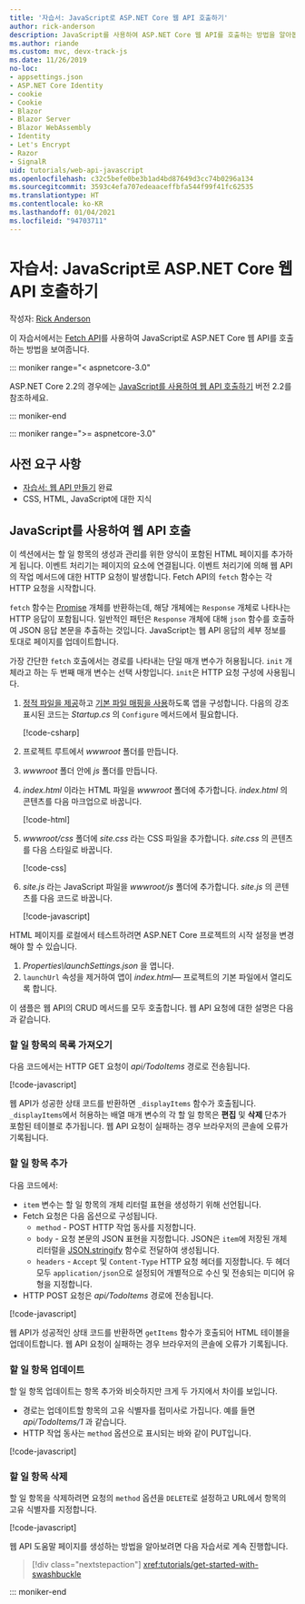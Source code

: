 ```yaml
---
title: '자습서: JavaScript로 ASP.NET Core 웹 API 호출하기'
author: rick-anderson
description: JavaScript를 사용하여 ASP.NET Core 웹 API를 호출하는 방법을 알아봅니다.
ms.author: riande
ms.custom: mvc, devx-track-js
ms.date: 11/26/2019
no-loc:
- appsettings.json
- ASP.NET Core Identity
- cookie
- Cookie
- Blazor
- Blazor Server
- Blazor WebAssembly
- Identity
- Let's Encrypt
- Razor
- SignalR
uid: tutorials/web-api-javascript
ms.openlocfilehash: c32c5befe0be3b1ad4bd87649d3cc74b0296a134
ms.sourcegitcommit: 3593c4efa707edeaaceffbfa544f99f41fc62535
ms.translationtype: HT
ms.contentlocale: ko-KR
ms.lasthandoff: 01/04/2021
ms.locfileid: "94703711"
---
```

# <a name="tutorial-call-an-aspnet-core-web-api-with-javascript"></a>자습서: JavaScript로 ASP.NET Core 웹 API 호출하기

작성자: [Rick Anderson](https://twitter.com/RickAndMSFT)

이 자습서에서는 [Fetch API](https://developer.mozilla.org/docs/Web/API/Fetch_API)를 사용하여 JavaScript로 ASP.NET Core 웹 API를 호출하는 방법을 보여줍니다.

::: moniker range="< aspnetcore-3.0"

ASP.NET Core 2.2의 경우에는 [JavaScript를 사용하여 웹 API 호출하기](xref:tutorials/first-web-api#call-the-web-api-with-javascript) 버전 2.2를 참조하세요.

::: moniker-end

::: moniker range=">= aspnetcore-3.0"

## <a name="prerequisites"></a>사전 요구 사항

* [자습서: 웹 API 만들기](xref:tutorials/first-web-api) 완료
* CSS, HTML, JavaScript에 대한 지식

## <a name="call-the-web-api-with-javascript"></a>JavaScript를 사용하여 웹 API 호출

이 섹션에서는 할 일 항목의 생성과 관리를 위한 양식이 포함된 HTML 페이지를 추가하게 됩니다. 이벤트 처리기는 페이지의 요소에 연결됩니다. 이벤트 처리기에 의해 웹 API의 작업 메서드에 대한 HTTP 요청이 발생합니다. Fetch API의 `fetch` 함수는 각 HTTP 요청을 시작합니다.

`fetch` 함수는 [Promise](https://developer.mozilla.org/docs/Web/JavaScript/Reference/Global_Objects/Promise) 개체를 반환하는데, 해당 개체에는 `Response` 개체로 나타나는 HTTP 응답이 포함됩니다. 일반적인 패턴은 `Response` 개체에 대해 `json` 함수를 호출하여 JSON 응답 본문을 추출하는 것입니다. JavaScript는 웹 API 응답의 세부 정보를 토대로 페이지를 업데이트합니다.

가장 간단한 `fetch` 호출에서는 경로를 나타내는 단일 매개 변수가 허용됩니다. `init` 개체라고 하는 두 번째 매개 변수는 선택 사항입니다. `init`은 HTTP 요청 구성에 사용됩니다.

1. [정적 파일을 제공](/dotnet/api/microsoft.aspnetcore.builder.staticfileextensions.usestaticfiles#Microsoft_AspNetCore_Builder_StaticFileExtensions_UseStaticFiles_Microsoft_AspNetCore_Builder_IApplicationBuilder_)하고 [기본 파일 매핑을 사용](/dotnet/api/microsoft.aspnetcore.builder.defaultfilesextensions.usedefaultfiles#Microsoft_AspNetCore_Builder_DefaultFilesExtensions_UseDefaultFiles_Microsoft_AspNetCore_Builder_IApplicationBuilder_)하도록 앱을 구성합니다. 다음의 강조 표시된 코드는 *Startup.cs* 의 `Configure` 메서드에서 필요합니다.

    [!code-csharp[](first-web-api/samples/3.0/TodoApi/StartupJavaScript.cs?highlight=8-9&name=snippet_configure)]

1. 프로젝트 루트에서 *wwwroot* 폴더를 만듭니다.

1. *wwwroot* 폴더 안에 *js* 폴더를 만듭니다.

1. *index.html* 이라는 HTML 파일을 *wwwroot* 폴더에 추가합니다. *index.html* 의 콘텐츠를 다음 마크업으로 바꿉니다.

    [!code-html[](first-web-api/samples/3.0/TodoApi/wwwroot/index.html)]

1. *wwwroot/css* 폴더에 *site.css* 라는 CSS 파일을 추가합니다. *site.css* 의 콘텐츠를 다음 스타일로 바꿉니다.

    [!code-css[](first-web-api/samples/3.0/TodoApi/wwwroot/css/site.css)]

1. *site.js* 라는 JavaScript 파일을 *wwwroot/js* 폴더에 추가합니다. *site.js* 의 콘텐츠를 다음 코드로 바꿉니다.

    [!code-javascript[](first-web-api/samples/3.0/TodoApi/wwwroot/js/site.js?name=snippet_SiteJs)]

HTML 페이지를 로컬에서 테스트하려면 ASP.NET Core 프로젝트의 시작 설정을 변경해야 할 수 있습니다.

1. *Properties\launchSettings.json* 을 엽니다.
1. `launchUrl` 속성을 제거하여 앱이 *index.html*&mdash; 프로젝트의 기본 파일에서 열리도록 합니다.

이 샘플은 웹 API의 CRUD 메서드를 모두 호출합니다. 웹 API 요청에 대한 설명은 다음과 같습니다.

### <a name="get-a-list-of-to-do-items"></a>할 일 항목의 목록 가져오기

다음 코드에서는 HTTP GET 요청이 *api/TodoItems* 경로로 전송됩니다.

[!code-javascript[](first-web-api/samples/3.0/TodoApi/wwwroot/js/site.js?name=snippet_GetItems)]

웹 API가 성공한 상태 코드를 반환하면 `_displayItems` 함수가 호출됩니다. `_displayItems`에서 허용하는 배열 매개 변수의 각 할 일 항목은 **편집** 및 **삭제** 단추가 포함된 테이블로 추가됩니다. 웹 API 요청이 실패하는 경우 브라우저의 콘솔에 오류가 기록됩니다.

### <a name="add-a-to-do-item"></a>할 일 항목 추가

다음 코드에서:

* `item` 변수는 할 일 항목의 개체 리터럴 표현을 생성하기 위해 선언됩니다.
* Fetch 요청은 다음 옵션으로 구성됩니다.
  * `method` - POST HTTP 작업 동사를 지정합니다.
  * `body` - 요청 본문의 JSON 표현을 지정합니다. JSON은 `item`에 저장된 개체 리터럴을 [JSON.stringify](https://developer.mozilla.org/docs/Web/JavaScript/Reference/Global_Objects/JSON/stringify) 함수로 전달하여 생성됩니다.
  * `headers` - `Accept` 및 `Content-Type` HTTP 요청 헤더를 지정합니다. 두 헤더 모두 `application/json`으로 설정되어 개별적으로 수신 및 전송되는 미디어 유형을 지정합니다.
* HTTP POST 요청은 *api/TodoItems* 경로에 전송됩니다.

[!code-javascript[](first-web-api/samples/3.0/TodoApi/wwwroot/js/site.js?name=snippet_AddItem)]

웹 API가 성공적인 상태 코드를 반환하면 `getItems` 함수가 호출되어 HTML 테이블을 업데이트합니다. 웹 API 요청이 실패하는 경우 브라우저의 콘솔에 오류가 기록됩니다.

### <a name="update-a-to-do-item"></a>할 일 항목 업데이트

할 일 항목 업데이트는 항목 추가와 비슷하지만 크게 두 가지에서 차이를 보입니다.

* 경로는 업데이트할 항목의 고유 식별자를 접미사로 가집니다. 예를 들면 *api/TodoItems/1* 과 같습니다.
* HTTP 작업 동사는 `method` 옵션으로 표시되는 바와 같이 PUT입니다.

[!code-javascript[](first-web-api/samples/3.0/TodoApi/wwwroot/js/site.js?name=snippet_UpdateItem)]

### <a name="delete-a-to-do-item"></a>할 일 항목 삭제

할 일 항목을 삭제하려면 요청의 `method` 옵션을 `DELETE`로 설정하고 URL에서 항목의 고유 식별자를 지정합니다.

[!code-javascript[](first-web-api/samples/3.0/TodoApi/wwwroot/js/site.js?name=snippet_DeleteItem)]

웹 API 도움말 페이지를 생성하는 방법을 알아보려면 다음 자습서로 계속 진행합니다.

> [!div class="nextstepaction"]
> <xref:tutorials/get-started-with-swashbuckle>

::: moniker-end
